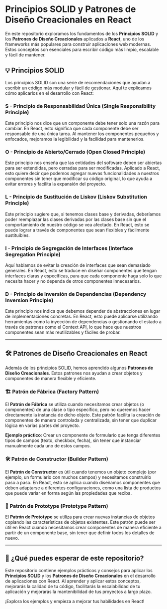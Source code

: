 # Principios SOLID y Patrones de Diseño Creacionales en React

En este repositorio exploramos los fundamentos de los **Principios SOLID** y los **Patrones de Diseño Creacionales** aplicados a **React**, uno de los frameworks más populares para construir aplicaciones web modernas. Estos conceptos son esenciales para escribir código más limpio, escalable y fácil de mantener.

## 💡 Principios SOLID

Los principios SOLID son una serie de recomendaciones que ayudan a escribir un código más modular y fácil de gestionar. Aquí te explicamos cómo aplicarlos en el desarrollo con React:

### S - **Principio de Responsabilidad Única (Single Responsibility Principle)**

Este principio nos dice que un componente debe tener solo una razón para cambiar. En React, esto significa que cada componente debe ser responsable de una única tarea. Al mantener los componentes pequeños y enfocados, mejoramos la legibilidad y la facilidad para mantenerlos.

### O - **Principio de Abierto/Cerrado (Open Closed Principle)**

Este principio nos enseña que las entidades del software deben ser abiertas para ser extendidas, pero cerradas para ser modificadas. Aplicado a React, esto quiere decir que podemos agregar nuevas funcionalidades a nuestros componentes sin tener que modificar su código original, lo que ayuda a evitar errores y facilita la expansión del proyecto.

### L - **Principio de Sustitución de Liskov (Liskov Substitution Principle)**

Este principio sugiere que, si tenemos clases base y derivadas, deberíamos poder reemplazar las clases derivadas por las clases base sin que el comportamiento de nuestro código se vea afectado. En React, esto se puede lograr a través de componentes que sean flexibles y fácilmente sustituibles.

### I - **Principio de Segregación de Interfaces (Interface Segregation Principle)**

Aquí hablamos de evitar la creación de interfaces que sean demasiado generales. En React, esto se traduce en diseñar componentes que tengan interfaces claras y específicas, para que cada componente haga solo lo que necesita hacer y no dependa de otros componentes innecesarios.

### D - **Principio de Inversión de Dependencias (Dependency Inversion Principle)**

Este principio nos indica que debemos depender de abstracciones en lugar de implementaciones concretas. En React, esto puede aplicarse utilizando herramientas como la inyección de dependencias o gestionando el estado a través de patrones como el Context API, lo que hace que nuestros componentes sean más reutilizables y fáciles de probar.

---

## 🛠️ Patrones de Diseño Creacionales en React

Además de los principios SOLID, hemos aprendido algunos **Patrones de Diseño Creacionales**. Estos patrones nos ayudan a crear objetos y componentes de manera flexible y eficiente.

### 🏗️ **Patrón de Fábrica (Factory Pattern)**

El **Patrón de Fábrica** se utiliza cuando necesitamos crear objetos (o componentes) de una clase o tipo específico, pero no queremos hacer directamente la instancia de dicho objeto. Este patrón facilita la creación de componentes de manera controlada y centralizada, sin tener que duplicar lógica en varias partes del proyecto.

**Ejemplo práctico**: Crear un componente de formulario que tenga diferentes tipos de campos (texto, checkbox, fecha), sin tener que instanciar manualmente cada uno de estos campos.

### 🛠️ **Patrón de Constructor (Builder Pattern)**

El **Patrón de Constructor** es útil cuando tenemos un objeto complejo (por ejemplo, un formulario con muchos campos) y necesitamos construirlo paso a paso. En React, esto se aplica cuando diseñamos componentes que deben adaptarse a diferentes configuraciones, como una lista de productos que puede variar en forma según las propiedades que reciba.

### 🎨 **Patrón de Prototype (Prototype Pattern)**

El **Patrón de Prototype** se utiliza para crear nuevas instancias de objetos copiando las características de objetos existentes. Este patrón puede ser útil en React cuando necesitamos crear componentes de manera eficiente a partir de un componente base, sin tener que definir todos los detalles de nuevo.

---

## 🚀 ¿Qué puedes esperar de este repositorio?

Este repositorio contiene ejemplos prácticos y consejos para aplicar los **Principios SOLID** y los **Patrones de Diseño Creacionales** en el desarrollo de aplicaciones con React. Al aprender y aplicar estos conceptos, mejorarás la calidad de tu código, facilitarás la escalabilidad de tu aplicación y mejorarás la mantenibilidad de tus proyectos a largo plazo.

¡Explora los ejemplos y empieza a mejorar tus habilidades en React!

